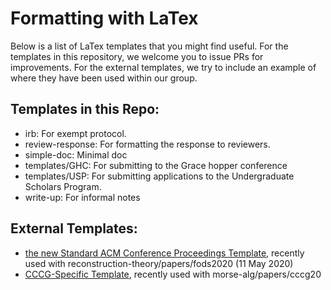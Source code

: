 # Formatting with LaTex

Below is a list of LaTex templates that you might find useful.  For the
templates in this repository, we welcome you to issue PRs for improvements.  For
the external templates, we try to include an example of where they have been
used within our group.

## Templates in this Repo:

* irb: For exempt protocol.
* review-response: For formatting the response to reviewers.
* simple-doc: Minimal doc
* templates/GHC: For submitting to the Grace hopper conference
* templates/USP: For submitting applications to the Undergraduate Scholars
  Program.
* write-up: For informal notes

## External Templates:

* [the new Standard ACM Conference Proceedings
  Template](https://www.acm.org/publications/proceedings-template), recently
  used with reconstruction-theory/papers/fods2020 (11 May 2020)
* [CCCG-Specific Template](http://vga.usask.ca/cccg2020/), recently used with morse-alg/papers/cccg20
